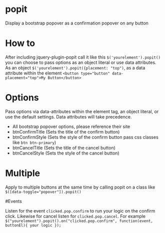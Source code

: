 # popit
Display a bootstrap popover as a confirmation popover on any button
# How to

After including jquery-plugin-popit call it like this `$('yourelement').popit()` you can choose to pass options as an object
literal or use data attributes. As an object `$('yourelement').popit({placement: "top")`, as a data attribute within the element
 `<button type="button" data-placement="top">My Button</button>`

# Options

Pass options via data-attributes within the element tag, an object literal, or use the default settings. 
Data attributes will take precedence. 

* All bootstrap popover options, please reference their site
* btnConfirmTitle (Sets the title of the confirm button)
* btnConfirmStyle (Sets the style of the confirm button pass css classes like `btn btn-primary`)
* btnCancelTitle (Sets the title of the cancel button)
* btnCancelStyle (Sets the style of the cancel button)


# Multiple

Apply to multiple buttons at the same time by calling popit on a class like `$([data-toggle="popover"]).popit()`

#Events

Listen for the event `clicked.pop.confirm` to run your logic on the confirm click. Likewise for cancel listen for 
`clicked.pop.cancel`. For example `$("yourelement").popit().on("clicked.pop.confirm", function(event, buttonEl){ your logic });`


